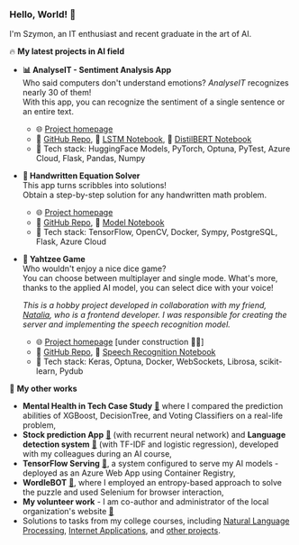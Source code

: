 ### Hello, World! 👋 
I'm Szymon, an IT enthusiast and recent graduate in the art of AI.

🔥 **My latest projects in AI field**

- **📊 AnalyseIT - Sentiment Analysis App**   
 Who said computers don't understand emotions? _AnalyseIT_ recognizes nearly 30 of them!  
With this app, you can recognize the sentiment of a single sentence or an entire text.
  - 🌐 [Project homepage](https://analyseit.onrender.com/)
  - 📁 [GitHub Repo](https://github.com/szymon8576/AnalyseIT), 📘 [LSTM Notebook](https://colab.research.google.com/drive/1bwBMnJFGU2RCaIVwUoTuAzc92nFKcTnu?usp=sharing), 📘 [DistilBERT Notebook](https://colab.research.google.com/drive/1it8LqvtzmJGTNIuYOy8Tn_wJ1EecgTTJ?usp=sharing)
  - 🔢 Tech stack: HuggingFace Models, PyTorch, Optuna, PyTest, Azure Cloud, Flask, Pandas, Numpy
 
- **📝 Handwritten Equation Solver**  
  This app turns scribbles into solutions!  
  Obtain a step-by-step solution for any handwritten math problem.
  - 🌐 [Project homepage](https://eqsolver.onrender.com/)
  - 📁 [GitHub Repo](https://github.com/szymon8576/HandwrittenEquationSolver), 📘 [Model Notebook](https://colab.research.google.com/drive/1M2wchQkJgfzN5KPtlWMlM3uVPgRTHznd?usp=sharing)
  - 🔢 Tech stack: TensorFlow, OpenCV, Docker, Sympy, PostgreSQL, Flask, Azure Cloud

- **🎲 Yahtzee Game**  
  Who wouldn't enjoy a nice dice game?  
  You can choose between multiplayer and single mode. What's more, thanks to the applied AI model, you can select dice with your voice!

  _This is a hobby project developed in collaboration with my friend, [Natalia](https://github.com/nsoktab), who is a frontend developer. I was responsible for creating the server and implementing the speech recognition model._
  - 🌐 [Project homepage](https://yahtzee-game.onrender.com)  [under construction 👷‍♂️]
  - 📁 [GitHub Repo](https://github.com/szymon8576/Yahtzee), 📘 [Speech Recognition Notebook](https://colab.research.google.com/drive/1FOOrM3EnNS871vDrD01rgMnXAtkY5qCm?usp=sharing)
  - 🔢 Tech stack: Keras, Optuna, Docker, WebSockets, Librosa, scikit-learn, Pydub


 🚀 **My other works**
- **Mental Health in Tech Case Study** [📁](https://rawcdn.githack.com/szymon8576/szymon8576/f7fb6bced585d4d10f12e7b6442711d97768adea/files/Case%20Study%20-%20Mental%20Health%20in%20Tech.html) where I compared the prediction abilities of XGBoost, DecisionTree, and Voting Classifiers on a real-life problem,
- **Stock prediction App** [📁](https://github.com/szymon8576/stock-prediction) (with recurrent neural network) and **Language detection system** [📁](https://github.com/Rasalrai/NUM-language_detection) (with TF-IDF and logistic regression), developed with my colleagues during an AI course,
- **TensorFlow Serving** [📁](https://github.com/szymon8576/TFServing), a system configured to serve my AI models - deployed as an Azure Web App using Container Registry,
- **WordleBOT** [📁](https://github.com/szymon8576/WordleBOT), where I employed an entropy-based approach to solve the puzzle and used Selenium for browser interaction,
- **My volunteer work** - I am co-author and administrator of the local organization's website [📁](https://orkiestrachludowo.pl)
- Solutions to tasks from my college courses, including [Natural Language Processing](https://github.com/szymon8576/NLP), [Internet Applications](https://github.com/szymon8576/AIACourse), and [other projects](https://github.com/szymon8576?tab=repositories).



<!--
**szymon8576/szymon8576** is a ✨ _special_ ✨ repository because its `README.md` (this file) appears on your GitHub profile.

Here are some ideas to get you started:

- 🔭 I’m currently working on ...
- 🌱 I’m currently learning ...
- 👯 I’m looking to collaborate on ...
- 🤔 I’m looking for help with ...
- 💬 Ask me about ...
- 📫 How to reach me: ...
- 😄 Pronouns: ...
- ⚡ Fun fact: ...
-->

